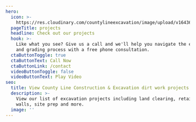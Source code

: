 ```yaml
---
hero:
  icon: >-
    https://res.cloudinary.com/countylineexcavation/image/upload/v1643603653/Icons/lofi_logo_gccmls.svg
  pageTitle: projects
  headline: Check out our projects
  hook: >-
    Like what you see? Give us a call and we'll help you navigate the excavation
    and grading process with a free phone consultation. 
  ctaButtonToggle: true
  ctaButtonText: Call Now
  ctaButtonLink: /contact
  videoButtonToggle: false
  videoButtonText: Play Video
seo:
  title: View County Line Construction & Excavation dirt work projects
  description: >-
    View our list of excavation projects including land clearing, retaining
    walls, site prep and more. 
  image: ''
---
```


